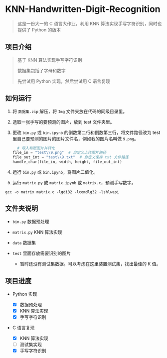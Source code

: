 # KNN-Handwritten-Digit-Recognition

> 这是一份大一的 C 语言大作业，利用 KNN 算法实现手写字符识别，同时也提供了 Python 的版本

## 项目介绍

> 基于 KNN 算法实现手写字符识别
>
> 数据集包括了字母和数字
>
> 先尝试用 Python 实现，然后尝试用 C 语言复现

## 如何运行

1. 将 `数据集.zip` 解压，将 `Img` 文件夹放在代码的同级目录里。
2. 选取一张手写的要预测的图片，放到 test 文件夹里。
3. 更改 `bin.py` 或 `bin.ipynb` 的倒数第二行和倒数第三行，将文件路径改为 test 里自己要预测的图片的图片文件名，例如我的图片名叫做 `9.png`。

   ```Python
     # 导入判断图片并转化
   file_in = "test\\9.png"  # 自定义上传图片路径
   file_out_int = "test\\9.txt"  # 自定义保存 txt 文件路径
   handle_char(file_in, width, height, file_out_int)
   ```
4. 运行 `bin.py` 或 `bin.ipynb`，将图片二值化。
5. 运行 `matrix.py` 或 `matrix.ipynb` 或 `matrix.c`，预测手写数字。

```
gcc -o matrix matrix.c -lgdi32 -lcomdlg32 -lshlwapi

```

## 文件夹说明

- `bin.py` 数据预处理
- `matrix.py` KNN 算法实现
- `data` 数据集
- `test` 里面存放需要识别的图片

  - 暂时还没有测试集数据。可以考虑在这里装置测试集，找出最佳的 K 值。

## 项目进度

- Python 实现

  - [X] 数据预处理
  - [X] KNN 算法实现
  - [X] 手写字符识别
- C 语言复现

  - [X] KNN 算法实现
  - [ ] 测试集实现
  - [X] 手写字符识别

